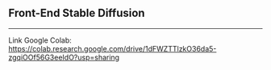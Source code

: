 ## Front-End Stable Diffusion
---
Link Google Colab: https://colab.research.google.com/drive/1dFWZTTlzkO36da5-zgqiOOf56G3eeIdO?usp=sharing